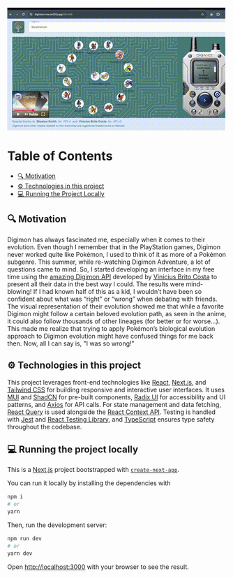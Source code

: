 ![Demo Gif](./src/assets/demo/demo.gif)

# Table of Contents
- [🔍 Motivation](#motivation)
- [⚙️ Technologies in this project](#technologies-in-this-project)
- [💻 Running the Project Locally](#running-the-project-locally)

## 🔍 Motivation
Digimon has always fascinated me, especially when it comes to their evolution.
Even though I remember that in the PlayStation games, Digimon never worked quite like Pokémon, I used to think of it as more of a Pokémon subgenre. This summer, while re-watching Digimon Adventure, a lot of questions came to mind. So, I started developing an interface in my free time using the [amazing Digimon API](https://digimon-api.com/) developed by [Vinicius Brito Costa](https://github.com/Vinicius-Brito-Costa) to present all their data in the best way I could. The results were mind-blowing! If I had known half of this as a kid, I wouldn’t have been so confident about what was “right” or “wrong” when debating with friends. The visual representation of their evolution showed me that while a favorite Digimon might follow a certain beloved evolution path, as seen in the anime, it could also follow thousands of other lineages (for better or for worse…). This made me realize that trying to apply Pokémon’s biological evolution approach to Digimon evolution might have confused things for me back then. Now, all I can say is, "I was so wrong!"

## ⚙️ Technologies in this project
This project leverages front-end technologies like [React](https://reactjs.org/logo-og.png), [Next.js](https://nextjs.org/static/favicon/favicon-32x32.png), and [Tailwind CSS](https://tailwindcss.com/favicon-32x32.png) for building responsive and interactive user interfaces. It uses [MUI](https://mui.com/static/logo.svg) and [ShadCN](https://shadcn.dev/favicon.ico) for pre-built components, [Radix UI](https://radix-ui.com/favicon.ico) for accessibility and UI patterns, and [Axios](https://axios-http.com/favicon.ico) for API calls. For state management and data fetching, [React Query](https://tanstack.com/query/favicon.ico) is used alongside the [React Context API](https://reactjs.org/logo-og.png). Testing is handled with [Jest](https://jestjs.io/img/jest-logo-128x128.png) and [React Testing Library](https://testing-library.com/img/logo.svg), and [TypeScript](https://www.typescriptlang.org/favicon.ico) ensures type safety throughout the codebase.



## 💻 Running the project locally
This is a [Next.js](https://nextjs.org) project bootstrapped with [`create-next-app`](https://nextjs.org/docs/app/api-reference/cli/create-next-app).

You can run it locally by installing the dependencies with
```bash
npm i
# or
yarn
```

Then, run the development server:

```bash
npm run dev
# or
yarn dev
```

Open [http://localhost:3000](http://localhost:3000) with your browser to see the result.
